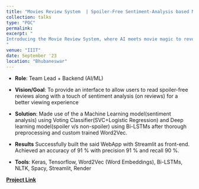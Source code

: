 ```yaml
---
title: "Movies Review System  | Spoiler-Free Sentiment-Analysis based Movies Review System)"
collection: talks
type: "POC"
permalink: 
excerpt: "
Introducing the Movie Review System, where AI meets movie magic to revolutionize how viewers experience films. This project goal is to provide an interface for spoiler-free reviews and sentiment analysis, enhancing the viewing journey. With advanced models like Voting Classifier and Bi-LSTMs powered by Keras and TensorFlow, we achieve impressive metrics—a 91% accuracy, 91% precision, and 90% recall that understands and enhances the users' with the respective movies' plot from a bird's eye view.
"
venue: "IIIT"
date: September '23
location: "Bhubaneswar"
---
```


* **Role**: Team Lead + Backend (AI/ML)

* **Vision/Goal**: To provide an interface to allow users to read spoiler-free reviews along with a touch of sentiment analysis (on reviews) for a better viewing experience

* **Solution**: Made use of the a Machine Learning model(sentiment analysis) using Voting Classifier(SVC+Logistic Regression) and Deep learning model(spoiler v/s non-spoiler) using Bi-LSTMs after thorough preprocessing and custom trained Word2Vec.

* **Results** Successfully built the said WebApp with Streamlit as front-end. Achieved an accuracy of 91 % with precision 91 % and recall 90 %.

* **Tools**: Keras, Tensorflow, Word2Vec (Word Embeddings), Bi-LSTMs, NLTK, Spacy, Streamlit, Render

[**Project Link**](https://github.com/YuvrajSingh-mist/Movie_Review_System)